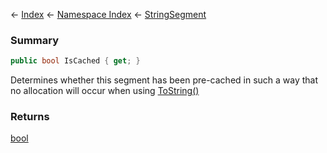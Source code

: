 ← [Index](Api-Index) ← [Namespace Index](Namespace-Index) ← [StringSegment](VRage.Game.ModAPI.Ingame.Utilities.StringSegment)

### Summary

```csharp
public bool IsCached { get; }
```

Determines whether this segment has been pre-cached in such a way that no allocation will occur when using [ToString()](VRage.Game.ModAPI.Ingame.Utilities.StringSegment.ToString) 

### Returns

[bool](https://docs.microsoft.com/en-us/dotnet/api/System.Boolean?view=netframework-4.6)

